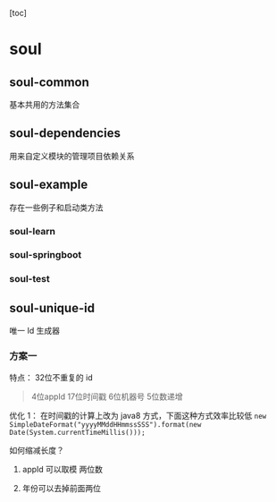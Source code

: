 [toc]

# soul

## soul-common

基本共用的方法集合

## soul-dependencies

用来自定义模块的管理项目依赖关系

## soul-example
存在一些例子和启动类方法
### soul-learn

### soul-springboot

### soul-test

## soul-unique-id
唯一 Id 生成器
### 方案一
特点：
32位不重复的 id

> 4位appId  17位时间戳  6位机器号  5位数递增

优化 1：
在时间戳的计算上改为 java8 方式，下面这种方式效率比较低
```new SimpleDateFormat("yyyyMMddHHmmssSSS").format(new Date(System.currentTimeMillis()));```

如何缩减长度？

1. appId 可以取模 两位数

2. 年份可以去掉前面两位



